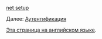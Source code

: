 [net setup](/ru-RU/environment/setup/netcore.md ':include :type=markdown')

Далее: [Аутентификация](/ru-RU/oauth/2legged/)

[Эта страница на английском языке](https://learnforge.autodesk.io/#/environment/setup/netcore_2legged).
